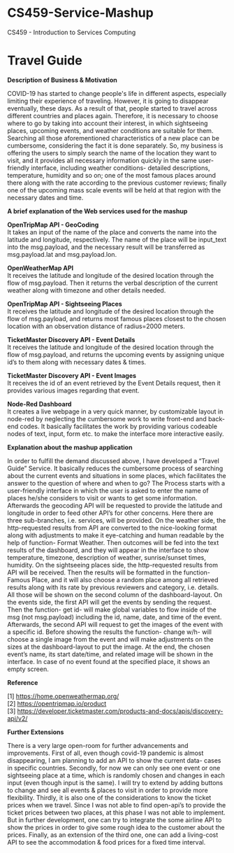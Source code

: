 # CS459-Service-Mashup
CS459 - Introduction to Services Computing


# Travel Guide

__Description of Business & Motivation__

COVID-19 has started to change people's life in different aspects, especially limiting their experience of traveling. However, it is going to disappear eventually, these days. As a result of that, people started to travel across different countries and places again. Therefore, it is necessary to choose where to go by taking into account their interest, in which sightseeing places, upcoming events, and weather conditions are suitable for them. Searching all those aforementioned characteristics of a new place can be cumbersome, considering the fact it is done separately. So, my business is offering the users to simply search the name of the location they want to visit, and it provides all necessary information quickly in the same user-friendly interface, including weather conditions- detailed descriptions, temperature, humidity and so on; one of the most famous places around there along with the rate according to the previous customer reviews; finally one of the upcoming mass scale events will be held at that region with the necessary dates and time.

__A brief explanation of the Web services used for the mashup__

__OpenTripMap API - GeoCoding__ <br />
It takes an input of the name of the place and converts the name into the latitude and longitude, respectively. The name of the place will be input_text into the msg.payload, and the necessary result will be transferred as msg.payload.lat and msg.payload.lon.

__OpenWeatherMap API__ <br />
It receives the latitude and longitude of the desired location through the flow of msg.payload. Then it returns the verbal description of the current weather along with timezone and other details needed.

__OpenTripMap API - Sightseeing Places__ <br />
It receives the latitude and longitude of the desired location through the flow of msg.payload, and returns most famous places closest to the chosen location with an observation distance of radius=2000 meters.

__TicketMaster Discovery API - Event Details__ <br />
It receives the latitude and longitude of the desired location through the flow of msg.payload, and returns the upcoming events by assigning unique id’s to them along with necessary dates & times.

__TicketMaster Discovery API - Event Images__ <br />
It receives the id of an event retrieved by the Event Details request, then it provides various images regarding that event.

__Node-Red Dashboard__ <br />
It creates a live webpage in a very quick manner, by customizable layout in node-red by neglecting the cumbersome work to write front-end and back-end codes. It basically facilitates the work by providing various codeable nodes of text, input, form etc. to make the interface more interactive easily.

__Explanation about the mashup application__ 

In order to fulfill the demand discussed above, I have developed a “Travel Guide” Service. It basically reduces the cumbersome process of searching about the current events and situations in some places, which facilitates the answer to the question of where and when to go? 
The Process starts with a user-friendly interface in which the user is asked to enter the name of places he/she considers to visit or wants to get some information. Afterwards the geocoding API will be requested to provide the latitude and longitude in order to feed other API’s for other concerns. 
Here there are three sub-branches, i.e. services, will be provided.
On the weather side, the http-requested results from API are converted to the nice-looking format along with adjustments to make it eye-catching and human readable by the help of function- Format Weather. Then outcomes will be fed into the text results of the dashboard, and they will appear in the interface to show temperature, timezone, description of weather, sunrise/sunset times, humidity.
On the sightseeing places side, the http-requested results from API will be received. Then the results will be formatted in the function- Famous Place, and it will also choose a random place among all retrieved results along with its rate by previous reviewers and category, i.e. details. All those will be shown on the second column of the dashboard-layout.
On the events side, the first API will get the events by sending the request. Then the function- get id- will make global variables to flow inside of the msg (not msg.payload) including the id, name, date, and time of the event. Afterwards, the second API will request to get the images of the event with a specific id. Before showing the results the function- change w/h- will choose a single image from the event and will make adjustments on the sizes at the dashboard-layout to put the image. At the end, the chosen event’s name, its start date/time, and related image will be shown in the interface. In case of no event found at the specified place, it shows an empty screen. 

__Reference__

[1] https://home.openweathermap.org/  <br />
[2] https://opentripmap.io/product  <br />
[3] https://developer.ticketmaster.com/products-and-docs/apis/discovery-api/v2/ 

__Further Extensions__

There is a very large open-room for further advancements and improvements. First of all, even though covid-19 pandemic is almost disappearing, I am planning to add an API to show the current data- cases in specific countries. 
Secondly, for now we can only see one event or one sightseeing place at a time, which is randomly chosen and changes in each input (even though input is the same). I will try to extend by adding buttons to change and see all events & places to visit in order to provide more flexibility.
Thirdly, it is also one of the considerations to know the ticket prices when we travel. Since I was not able to find open-api’s to provide the ticket prices between  two places, at this phase I was not able to implement. But in further development, one can try to integrate the some airline API to show the prices in order to give some rough idea to the customer about the prices.
Finally, as an extension of the third one, one can add a living-cost API to see the accommodation & food prices for a fixed time interval.
